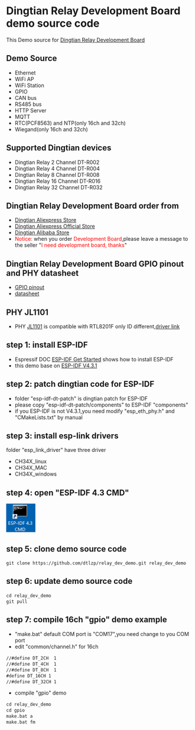 # Dingtian Relay Development Board demo source code
This Demo source for [Dingtian Relay Development Board](https://www.dingtian-tech.com/en_us/product.html?tab=relay)
## Demo Source
- Ethernet
- WiFi AP
- WiFi Station
- GPIO
- CAN bus
- RS485 bus
- HTTP Server
- MQTT
- RTC(PCF8563) and NTP(only 16ch and 32ch)
- Wiegand(only 16ch and 32ch)

## Supported Dingtian devices
- Dingtian Relay  2 Channel DT-R002
- Dingtian Relay  4 Channel DT-R004
- Dingtian Relay  8 Channel DT-R008
- Dingtian Relay 16 Channel DT-R016
- Dingtian Relay 32 Channel DT-R032

## Dingtian Relay Development Board order from
- [Dingtian Aliexpress Store](https://www.aliexpress.com/item/4000999069820.html)
- [Dingtian Aliexpress Official Store](https://www.aliexpress.com/item/2255801046476492.html)
- [Dingtian Alibaba Store](https://dingtiantech.en.alibaba.com/)
- <font color="red">Notice: </font>when you order <font color="red">Development Board</font>,please leave a message to the seller "<font color="red">I need development board, thanks</font>"

## Dingtian Relay Development Board GPIO pinout and PHY datasheet
- [GPIO pinout](https://github.com/dtlzp/gpio_pinout)
- [datasheet](https://github.com/dtlzp/datasheet)

## PHY JL1101
- PHY [JL1101](https://github.com/dtlzp/datasheet/PHY_JL1101_compatible_RTL8201F.pdf) is compatible with RTL8201F only ID different,[driver link](https://github.com/dtlzp/relay_dev_demo/blob/main/esp-idf-dt-patch/components/esp_eth/src/esp_eth_phy_jl1101.c)

## step 1: install ESP-IDF
- Espressif DOC [ESP-IDF Get Started](https://docs.espressif.com/projects/esp-idf/en/v4.3.3/esp32/get-started/index.html)
shows how to install ESP-IDF
- this demo base on [ESP-IDF V4.3.1](https://github.com/espressif/esp-idf/tree/v4.3.1)

## step 2: patch dingtian code for ESP-IDF
- folder "esp-idf-dt-patch" is dingtian patch for ESP-IDF
- please copy "esp-idf-dt-patch/components" to ESP-IDF "components"
- if you ESP-IDF is not V4.3.1,you need modify "esp_eth_phy.h" and "CMakeLists.txt" by manual

## step 3: install esp-link drivers
folder "esp_link_driver" have three driver
- CH34X_linux
- CH34X_MAC
- CH34X_windows

## step 4: open "ESP-IDF 4.3 CMD"
![image](image/ESP-IDF_4_3_CMD_icon.png)

## step 5: clone demo source code
```
git clone https://github.com/dtlzp/relay_dev_demo.git relay_dev_demo
```

## step 6: update demo source code
```
cd relay_dev_demo
git pull
```

## step 7: compile 16ch "gpio" demo example
- "make.bat" default COM port is "COM17",you need change to you COM port
- edit "common/channel.h" for 16ch
```
//#define DT_2CH  1
//#define DT_4CH  1
//#define DT_8CH  1
#define DT_16CH 1
//#define DT_32CH 1
```
- compile "gpio" demo
```
cd relay_dev_demo
cd gpio
make.bat a
make.bat fm
```
